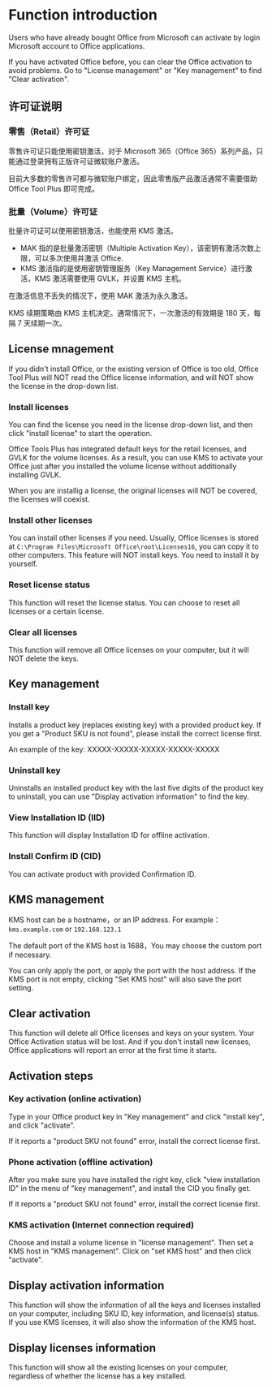 # Function introduction

Users who have already bought Office from Microsoft can activate by login Microsoft account to Office applications.

If you have activated Office before, you can clear the Office activation to avoid problems. Go to "License management" or "Key management" to find "Clear activation".

## 许可证说明

### 零售（Retail）许可证

零售许可证只能使用密钥激活，对于 Microsoft 365（Office 365）系列产品，只能通过登录拥有正版许可证微软账户激活。

目前大多数的零售许可都与微软账户绑定，因此零售版产品激活通常不需要借助 Office Tool Plus 即可完成。

### 批量（Volume）许可证

批量许可证可以使用密钥激活，也能使用 KMS 激活。

- MAK 指的是批量激活密钥（Multiple Activation Key），该密钥有激活次数上限，可以多次使用并激活 Office.
- KMS 激活指的是使用密钥管理服务（Key Management Service）进行激活，KMS 激活需要使用 GVLK，并设置 KMS 主机。

在激活信息不丢失的情况下，使用 MAK 激活为永久激活。

KMS 续期策略由 KMS 主机决定。通常情况下，一次激活的有效期是 180 天，每隔 7 天续期一次。

## License mnagement

If you didn't install Office, or the existing version of Office is too old, Office Tool Plus will NOT read the Office license information, and will NOT show the license in the drop-down list.

### Install licenses

You can find the license you need in the license drop-down list, and then click "install license" to start the operation.

Office Tools Plus has integrated default keys for the retail licenses, and GVLK for the volume licenses. As a result, you can use KMS to activate your Office just after you installed the volume license without additionally installing GVLK.

When you are installig a license, the original licenses will NOT be covered, the licenses will coexist.

### Install other licenses

You can install other licenses if you need. Usually, Office licenses is stored at `C:\Program Files\Microsoft Office\root\Licenses16`, you can copy it to other computers. This feature will NOT install keys. You need to install it by yourself.

### Reset license status

This function will reset the license status. You can choose to reset all licenses or a certain license.

### Clear all licenses

This function will remove all Office licenses on your computer, but it will NOT delete the keys.

## Key management

### Install key

Installs a product key (replaces existing key) with a provided product key. If you get a "Product SKU is not found", please install the correct license first.

An example of the key: XXXXX-XXXXX-XXXXX-XXXXX-XXXXX

### Uninstall key

Uninstalls an installed product key with the last five digits of the product key to uninstall, you can use "Display activation information" to find the key.

### View Installation ID (IID)

This function will display Installation ID for offline activation.

### Install Confirm ID (CID)

You can activate product with provided Confirmation ID.

## KMS management

KMS host can be a hostname，or an IP address.
For example：`kms.example.com` or `192.168.123.1`

The default port of the KMS host is 1688，You may choose the custom port if necessary.

You can only apply the port, or apply the port with the host address. If the KMS port is not empty, clicking "Set KMS host" will also save the port setting.

## Clear activation

This function will delete all Office licenses and keys on your system. Your Office Activation status will be lost. And if you don't install new licenses, Office applications will report an error at the first time it starts.

## Activation steps

### Key activation (online activation)

Type in your Office product key in "Key management" and click "install key", and click "activate".

If it reports a "product SKU not found" error,  install the correct license first.

### Phone activation (offline activation)

After you make sure you have installed the right key, click "view installation ID" in the menu of "key management", and install the CID you finally get.

If it reports a "product SKU not found" error,  install the correct license first.

### KMS activation (Internet connection required)

Choose and install a volume license in "license management". Then set a KMS host in "KMS management". Click on "set KMS host" and then click "activate".

## Display activation information

This function will show the information of all the keys and licenses installed on your computer, including SKU ID, key information, and license(s) status. If you use KMS licenses, it will also show the information of the KMS host.

## Display licenses information

This function will show all the existing licenses on your computer, regardless of whether the license has a key installed.
